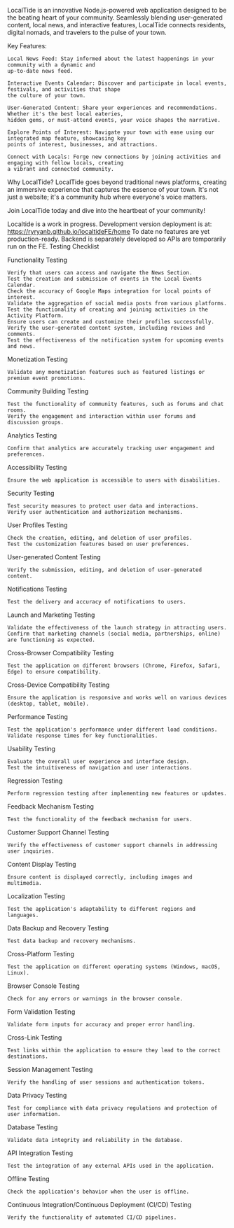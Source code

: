 LocalTide is an innovative Node.js-powered web application designed to be the beating heart of your community. Seamlessly blending user-generated content, local news, and interactive features, LocalTide connects residents, digital nomads, and travelers to the pulse of your town.

Key Features:

    Local News Feed: Stay informed about the latest happenings in your community with a dynamic and 
    up-to-date news feed.

    Interactive Events Calendar: Discover and participate in local events, festivals, and activities that shape 
    the culture of your town.

    User-Generated Content: Share your experiences and recommendations. Whether it's the best local eateries,
    hidden gems, or must-attend events, your voice shapes the narrative.

    Explore Points of Interest: Navigate your town with ease using our integrated map feature, showcasing key 
    points of interest, businesses, and attractions.

    Connect with Locals: Forge new connections by joining activities and engaging with fellow locals, creating 
    a vibrant and connected community.

Why LocalTide?
LocalTide goes beyond traditional news platforms, creating an immersive experience that captures the essence of your town. It's not just a website; it's a community hub where everyone's voice matters.

Join LocalTide today and dive into the heartbeat of your community!

Localtide is a work in progress. Development version deployment is at: https://ryryanb.github.io/localtideFE/home
To date no features are yet production-ready. Backend is separately developed so APIs are temporarily run on the FE.
Testing Checklist

Functionality Testing

    Verify that users can access and navigate the News Section.
    Test the creation and submission of events in the Local Events Calendar.
    Check the accuracy of Google Maps integration for local points of interest.
    Validate the aggregation of social media posts from various platforms.
    Test the functionality of creating and joining activities in the Activity Platform.
    Ensure users can create and customize their profiles successfully.
    Verify the user-generated content system, including reviews and comments.
    Test the effectiveness of the notification system for upcoming events and news.

Monetization Testing

    Validate any monetization features such as featured listings or premium event promotions.

Community Building Testing

    Test the functionality of community features, such as forums and chat rooms.
    Verify the engagement and interaction within user forums and discussion groups.

Analytics Testing

    Confirm that analytics are accurately tracking user engagement and preferences.

Accessibility Testing

    Ensure the web application is accessible to users with disabilities.

Security Testing

    Test security measures to protect user data and interactions.
    Verify user authentication and authorization mechanisms.

User Profiles Testing

    Check the creation, editing, and deletion of user profiles.
    Test the customization features based on user preferences.

User-generated Content Testing

    Verify the submission, editing, and deletion of user-generated content.

Notifications Testing

    Test the delivery and accuracy of notifications to users.

Launch and Marketing Testing

    Validate the effectiveness of the launch strategy in attracting users.
    Confirm that marketing channels (social media, partnerships, online) are functioning as expected.

Cross-Browser Compatibility Testing

    Test the application on different browsers (Chrome, Firefox, Safari, Edge) to ensure compatibility.

Cross-Device Compatibility Testing

    Ensure the application is responsive and works well on various devices (desktop, tablet, mobile).

Performance Testing

    Test the application's performance under different load conditions.
    Validate response times for key functionalities.

Usability Testing

    Evaluate the overall user experience and interface design.
    Test the intuitiveness of navigation and user interactions.

Regression Testing

    Perform regression testing after implementing new features or updates.

Feedback Mechanism Testing

    Test the functionality of the feedback mechanism for users.

Customer Support Channel Testing

    Verify the effectiveness of customer support channels in addressing user inquiries.

Content Display Testing

    Ensure content is displayed correctly, including images and multimedia.

Localization Testing

    Test the application's adaptability to different regions and languages.

Data Backup and Recovery Testing

    Test data backup and recovery mechanisms.

Cross-Platform Testing

    Test the application on different operating systems (Windows, macOS, Linux).

Browser Console Testing

    Check for any errors or warnings in the browser console.

Form Validation Testing

    Validate form inputs for accuracy and proper error handling.

Cross-Link Testing

    Test links within the application to ensure they lead to the correct destinations.

Session Management Testing

    Verify the handling of user sessions and authentication tokens.

Data Privacy Testing

    Test for compliance with data privacy regulations and protection of user information.

Database Testing

    Validate data integrity and reliability in the database.

API Integration Testing

    Test the integration of any external APIs used in the application.

Offline Testing

    Check the application's behavior when the user is offline.

Continuous Integration/Continuous Deployment (CI/CD) Testing

    Verify the functionality of automated CI/CD pipelines.
